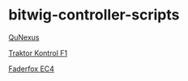 # bitwig-controller-scripts

[QuNexus](https://github.com/terminalstatic/bitwig-controller-scripts/tree/master/QuNexus)

[Traktor Kontrol F1](https://github.com/terminalstatic/bitwig-controller-scripts/tree/master/Kontrol%20F1)

[Faderfox EC4](https://https://github.com/terminalstatic/bitwig-controller-scripts/tree/master/Faderfox%20EC4)

